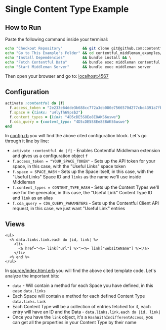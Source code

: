 # Single Content Type Example

## How to Run

Paste the following command inside your terminal:

```bash
echo "Checkout Repository"         && git clone git@github.com:contentful/contentful_middleman_examples.git && \
echo "Go to This Example's Folder" && cd contentful_middleman_examples/examples/single_content_type && \
echo "Install Dependencies"        && bundle install && \
echo "Fetch Contentful Data"       && bundle exec middleman contentful && \
echo "Start Middleman Server"      && bundle exec middleman server
```

Then open your browser and go to: [localhost:4567](http://localhost:4567)

## Configuration

```ruby
activate :contentful do |f|
  f.access_token = "2e233e64dde3b688cc772a3eb080e7566570d277cbd4391a7fbec9e3217a6a9a"
  f.space = {links: "u4lyfh69psb2"}
  f.content_types = {link: "4D5cDE5S8Ee8E8AKS6uswe"}
  f.cda_query = {content_type: "4D5cDE5S8Ee8E8AKS6uswe"}
end
```

In [config.rb](./config.rb) you will find the above cited configuration block. Let's go through it line by line:

* `activate :contentful do |f|` - Enables Contentful Middleman extension and gives us a configuration object `f`
* `f.access_token = "YOUR_SPACE_TOKEN"` - Sets up the API token for your space, in this case, with the "Useful Links" space token
* `f.space = SPACE_HASH` - Sets up the Space itself, in this  case, with the "Useful Links" Space ID and `links` as the name we'll use inside Middleman
* `f.content_types = CONTENT_TYPE_HASH` - Sets up the Content Types we'll use for the generator, in this case, the "Useful Link" Content Type ID and `link` as an alias
* `f.cda_query = CDA_QUERY_PARAMETERS` - Sets up the Contentful Client API request, in this case, we just want "Useful Link" entries

## Views

```erb
<ul>
  <% data.links.link.each do |id, link| %>
    <li>
      <a href="<%= link["url"] %>"><%= link["websiteName"] %></a>
    </li>
  <% end %>
</ul>
```

In [source/index.html.erb](./source/index.html.erb) you will find the above cited template code. Let's analyze the important bits:

* `data` - Will contain a method for each Space you have defined, in this case `data.links`
* Each Space will contain a method for each defined Content Type `data.links.link`
* Each Content Type will be a collection of entries fetched for it, each entry will have an ID and the Data - `data.links.link.each do |id, link|`
* Once you have the `link` object, it's a `HashWithIndifferentAccess`, you can get all the properties in your Content Type by their name
